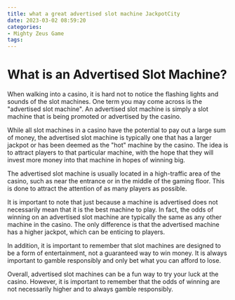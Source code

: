 ```yaml
---
title: what a great advertised slot machine JackpotCity
date: 2023-03-02 08:59:20
categories:
- Mighty Zeus Game
tags:
---
```

# What is an Advertised Slot Machine?

When walking into a casino, it is hard not to notice the flashing lights and sounds of the slot machines. One term you may come across is the "advertised slot machine". An advertised slot machine is simply a slot machine that is being promoted or advertised by the casino.

While all slot machines in a casino have the potential to pay out a large sum of money, the advertised slot machine is typically one that has a larger jackpot or has been deemed as the "hot" machine by the casino. The idea is to attract players to that particular machine, with the hope that they will invest more money into that machine in hopes of winning big.

The advertised slot machine is usually located in a high-traffic area of the casino, such as near the entrance or in the middle of the gaming floor. This is done to attract the attention of as many players as possible.

It is important to note that just because a machine is advertised does not necessarily mean that it is the best machine to play. In fact, the odds of winning on an advertised slot machine are typically the same as any other machine in the casino. The only difference is that the advertised machine has a higher jackpot, which can be enticing to players.

In addition, it is important to remember that slot machines are designed to be a form of entertainment, not a guaranteed way to win money. It is always important to gamble responsibly and only bet what you can afford to lose.

Overall, advertised slot machines can be a fun way to try your luck at the casino. However, it is important to remember that the odds of winning are not necessarily higher and to always gamble responsibly.